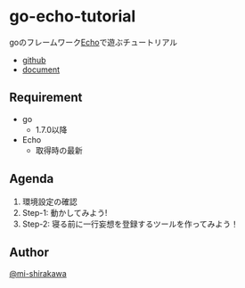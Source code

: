 # go-echo-tutorial

goのフレームワーク[Echo](https://echo.labstack.com)で遊ぶチュートリアル

- [github](https://github.com/labstack/echo)
- [document](https://echo.labstack.com)

## Requirement

- go
    - 1.7.0以降
- Echo
    - 取得時の最新

## Agenda

1. 環境設定の確認
1. Step-1: 動かしてみよう!
1. Step-2: 寝る前に一行妄想を登録するツールを作ってみよう！


## Author

[@mi-shirakawa](https://github.com/mi-shirakawa)
